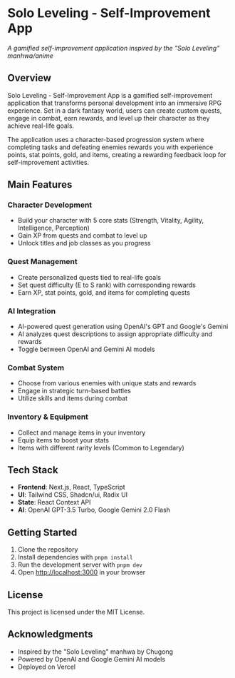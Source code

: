 # Solo Leveling - Self-Improvement App

_A gamified self-improvement application inspired by the "Solo Leveling" manhwa/anime_

## Overview

Solo Leveling - Self-Improvement App is a gamified self-improvement application that transforms personal development into an immersive RPG experience. Set in a dark fantasy world, users can create custom quests, engage in combat, earn rewards, and level up their character as they achieve real-life goals.

The application uses a character-based progression system where completing tasks and defeating enemies rewards you with experience points, stat points, gold, and items, creating a rewarding feedback loop for self-improvement activities.

## Main Features

### Character Development

- Build your character with 5 core stats (Strength, Vitality, Agility, Intelligence, Perception)
- Gain XP from quests and combat to level up
- Unlock titles and job classes as you progress

### Quest Management

- Create personalized quests tied to real-life goals
- Set quest difficulty (E to S rank) with corresponding rewards
- Earn XP, stat points, gold, and items for completing quests

### AI Integration

- AI-powered quest generation using OpenAI's GPT and Google's Gemini
- AI analyzes quest descriptions to assign appropriate difficulty and rewards
- Toggle between OpenAI and Gemini AI models

### Combat System

- Choose from various enemies with unique stats and rewards
- Engage in strategic turn-based battles
- Utilize skills and items during combat

### Inventory & Equipment

- Collect and manage items in your inventory
- Equip items to boost your stats
- Items with different rarity levels (Common to Legendary)

## Tech Stack

- **Frontend**: Next.js, React, TypeScript
- **UI**: Tailwind CSS, Shadcn/ui, Radix UI
- **State**: React Context API
- **AI**: OpenAI GPT-3.5 Turbo, Google Gemini 2.0 Flash

## Getting Started

1. Clone the repository
2. Install dependencies with `pnpm install`
3. Run the development server with `pnpm dev`
4. Open [http://localhost:3000](http://localhost:3000) in your browser

## License

This project is licensed under the MIT License.

## Acknowledgments

- Inspired by the "Solo Leveling" manhwa by Chugong
- Powered by OpenAI and Google Gemini AI models
- Deployed on Vercel
